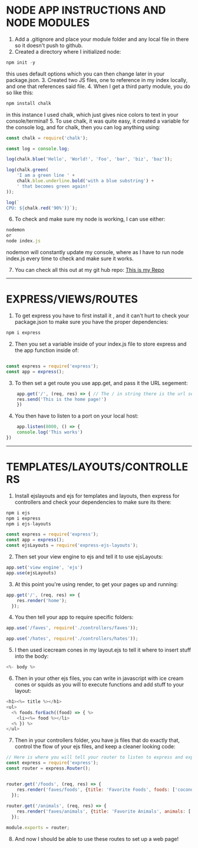 # NODE APP INSTRUCTIONS AND NODE MODULES

1. Add a .gitignore and place your module folder and any local file in there so it doesn't push to github.
2. Created a directory where I initialized node:
```javascript
npm init -y
```
this uses default options which you can then change later in your package.json.
3. Created two JS files, one to reference in my index locally, and one that references said file.
4. When I get a third party module, you do so like this:
```javascript
npm install chalk
```
in this instance I used chalk, which just gives nice colors to text in your console/terminal!
5. To use chalk, it was quite easy, it created a variable for the console log, and for chalk, then you can log anything using:
```javascript
const chalk = require('chalk');

const log = console.log;

log(chalk.blue('Hello', 'World!', 'Foo', 'bar', 'biz', 'baz'));

log(chalk.green(
    'I am a green line ' +
    chalk.blue.underline.bold('with a blue substring') +
    ' that becomes green again!'
));

log(`
CPU: ${chalk.red('90%')}`);
```
6. To check and make sure my node is working, I can use either:
```javascript
nodemon
or
node index.js
```
nodemon will constantly update my console, where as I have to run node index.js every time to check and make sure it works.

7. You can check all this out at my git hub repo:
[This is my Repo](https://github.com/kinawy/node_modules_practice)

------

# EXPRESS/VIEWS/ROUTES

1. To get express you have to first install it , and it can't hurt to check your package.json to make sure you have the proper dependencies:
```javascript
npm i express
```
2. Then you set a variable inside of your index.js file to store express and the app function inside of:
```javascript

const express = require('express');
const app = express();

```
3. To then set a get route you use app.get, and pass it the URL segement:
```javascript
    app.get('/', (req, res) => { // The / in string there is the url segment, then in the callback you get a request and a response, the response send will tell you this is the home page on the actual page you go to.
    res.send('This is the home page!')
    })
```
4. You then have to listen to a port on your local host:

```javascript
    app.listen(8000, () => {
    console.log('This works')
})
```
------

# TEMPLATES/LAYOUTS/CONTROLLERS

1. Install ejslayouts and ejs for templates and layouts, then express for controllers and check your dependencies to make sure its there:
```javascript
npm i ejs
npm i express
npm i ejs-layouts

const express = require('express');
const app = express();
const ejsLayouts = require('express-ejs-layouts');
```
2. Then set your view engine to ejs and tell it to use ejsLayouts:
```javascript
app.set('view engine', 'ejs')
app.use(ejsLayouts)
```
3. At this point you're using render, to get your pages up and running:
```javascript
app.get('/', (req, res) => {
    res.render('home');
  });
```
4. You then tell your app to require specific folders:
```javascript
app.use('/faves', require('./controllers/faves'));

app.use('/hates', require('./controllers/hates'));
```
5. I then used icecream cones in my layout.ejs to tell it where to insert stuff into the body:
```javascript
<%- body %>
```
6. Then in your other ejs files, you can write in javascript with ice cream cones or squids as you will to execute functions and add stuff to your layout:
```javascript
<h1><%= title %></h1>
<ul>
  <% foods.forEach((food) => { %>
    <li><%= food %></li>
  <% }) %>
</ul>
```
7. Then in your controllers folder, you have js files that do exactly that, control the flow of your ejs files, and keep a cleaner looking code:
```javascript
// Here is where you will tell your router to listen to express and export it through a module, which will then apply this router.get to your specific folders, and use the assigned key value pairs
const express = require('express');
const router = express.Router();


router.get('/foods', (req, res) => {
    res.render('faves/foods', {title: 'Favorite Foods', foods: ['coconut', 'avocado']});
  });
  
router.get('/animals', (req, res) => {
    res.render('faves/animals', {title: 'Favorite Animals', animals: ['sand crab', 'corny joke dog']})
  });

module.exports = router;
```
8. And now I should be able to use these routes to set up a web page!
